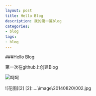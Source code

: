 ```yaml
---
layout: post
title: Hello Blog
description: 我的第一篇blog
categories:
- blog 
tags:
- blog
---
```


###Hello Blog

第一次在github上创建Blog

![呵呵](http://i1.17173cdn.com/s2jl7e/YWxqaGBf/2013/07/cj2013/2014071815415213.JPG)

![花图][2]
[2]:..\..\image\20140820\002.jpg